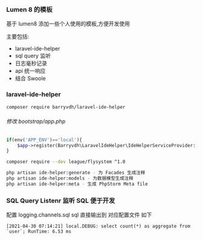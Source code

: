 ### Lumen 8 的模板

基于 lumen8 添加一些个人使用的模板,方便开发使用

主要包括: 
- laravel-ide-helper
- sql query 监听
- 日志毫秒记录
- api 统一响应
- 结合 Swoole  


### laravel-ide-helper

```bash
composer require barryvdh/laravel-ide-helper
```
###### 修改 bootstrap/app.php
```php
if(env('APP_ENV')=='local'){
    $app->register(Barryvdh\LaravelIdeHelper\IdeHelperServiceProvider::class);
}
```
```bash
composer require --dev league/flysystem ^1.0

php artisan ide-helper:generate - 为 Facades 生成注释
php artisan ide-helper:models - 为数据模型生成注释
php artisan ide-helper:meta - 生成 PhpStorm Meta file

```

### SQL Query Listenr 监听 SQL 便于开发

配置 logging.channels.sql 
sql 直接输出到 对应配置文件 如下
```
[2021-04-30 07:14:21] local.DEBUG: select count(*) as aggregate from `user`; RunTime: 6.53 ms
```
